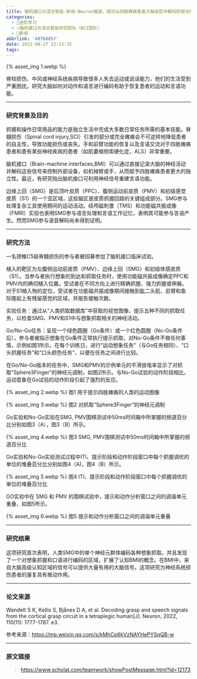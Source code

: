 ```yaml
---
title: 脑机接口与混合智能-新闻-Neuron报道，成功从四肢瘫痪患者大脑皮层中解码抓取动作和言语信号
categories:
  - 🌙进阶学习
  - ⭐脑机接口与混合智能研究团队（BCI团队）
  - 💫新闻
abbrlink: '40768857'
date: 2022-08-27 22:13:35
tags:
---
```


{% asset_img 1.webp %}

脊柱损伤、中风或神经系统疾病导致很多人失去运动或说话能力，他们的生活受到严重困扰。研究大脑如何对动作和语言进行编码有助于恢复患者的运动和言语功能。

<!--more-->

***

### 研究背景及目的

抓握和操作日常用品的能力是独立生活中完成大多数日常任务所需的基本技能。脊髓损伤（Spinal cord injury,SCI）引发的部分或完全瘫痪会不可逆转地降低患者的自主性，导致功能损伤或丧失。手和前臂功能的恢复以及言语交流对于四肢瘫痪患者和患有某些神经疾病的患者（如肌萎缩侧索硬化症，ALS）非常重要。

脑机接口（Brain-machine interfaces,BMI）可以通过直接记录大脑的神经活动并解码这些信号来控制外部设备，如机械臂或手，从而赋予四肢瘫痪患者更大的独立性。最近，有研究指出脑机接口可利用神经信号重建言语功能。

边缘上回（SMG）是后顶叶皮质（PPC）、腹侧运动前皮质（PMV）和初级感觉皮质（S1）的一个亚区域，这些脑区是皮质抓握回路的关键组成部分。SMG参与处理复杂工具使用期间的运动活动。经颅磁刺激（TMS）和功能磁共振成像（FMRI）实验也表明SMG参与语言处理和言语工作记忆，表明其可能参与言语产生。然而SMG参与语音解码尚未得到证明。

***

### 研究方法

一名颈椎C5级脊髓损伤的参与者被招募参加了脑机接口临床试验。

植入的靶区为左腹侧运动前皮质（PMV）、边缘上回（SMG）和初级体感皮质（S1）。当参与者执行想象的到达和抓取任务时，使用功能磁共振成像确定PPC和PMV内的确切植入位置。受试者在不同方向上进行精确抓握、强力抓握或伸展。对于S1植入物的定位，受试者在功能磁共振成像期间接触到肱二头肌、前臂和鱼际隆起上有残留感觉的区域，并报告接触次数。

实验任务：通过从“人类抓取数据库”中获取的视觉图像，提示五种不同的抓取任务，以检查SMG、PMV和S1中与想象抓取相关的神经活动。

Go/No-Go任务：呈现一个绿色圆圈（Go条件）或一个红色圆圈（No-Go条件后），参与者被指示想象在Go条件正常执行提示抓取，对No-Go条件不做任何事情，示例如图1所示。在每个训练日，进行“运动想象任务”（与Go任务相同）、“口头抓握任务”和“口头颜色任务”，以便在任务之间进行比较。

在Go/No-Go版本的任务中，SMG和PMV的示例单元的平滑放电率显示了对抓取“Sphere3Finger”的神经元调制，如图2所示。与No-Go试验的动作阶段相比，运动意象在Go试验的动作阶段引起了强烈的反应。

{% asset_img 2.webp %}
图1  用于提示四肢瘫痪的人类的运动图像

{% asset_img 3.webp %}
图2  对抓取“Sphere3Finger”的神经元调制

Go实验和No-Go实验在SMG, PMV围棋测试中50ms时间箱中所掌握的频道百分比分别如图3（A），图3（B）所示。

{% asset_img 4.webp %}
图3  SMG, PMV围棋测试中50ms时间箱中所掌握的频道百分比

Go实验和No-Go实验测试过程中ITI、提示阶段和动作阶段窗口中每个抓握调优的单位的堆叠百分比分别如图4（A)，图4（B）所示。

{% asset_img 5.webp %}
图4  ITI、提示阶段和动作阶段窗口中每个抓握调优的单位的堆叠百分比

GO实验中在 SMG 和 PMV 的围棋试验中，提示和动作分析窗口之间的调谐单元重叠，如图5所示。

{% asset_img 6.webp %}
图5  提示和动作分析窗口之间的调谐单元重叠

***

### 研究结果

这项研究首次表明，人类SMG中的单个神经元群体编码各种想象抓取。并且发现了一个对想象抓握和口语进行编码的区域，扩展了认知BMI的概念。在BMI中，来自大脑高级认知区域的信号可以提供大量有用的大脑信号。这项研究为神经系统损伤患者的康复具有推动作用。

***

### 论文来源

Wandelt S K, Kellis S, Bjånes D A, et al. Decoding grasp and speech signals from the cortical grasp circuit in a tetraplegic human[J]. Neuron, 2022, 110(11): 1777-1787. e3.

参考来源：<https://mp.weixin.qq.com/s/kMhCp6kVzNAYHePYSqQB-w>

***

### 原文链接

> <https://www.scholat.com/teamwork/showPostMessage.html?id=12173>
